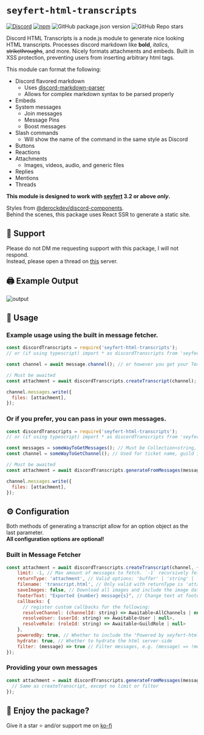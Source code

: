 # `seyfert-html-transcripts`

[![Discord](https://img.shields.io/discord/555474311637499955?label=discord)](https://discord.gg/4JmKY8wgB6)
[![npm](https://img.shields.io/npm/dw/seyfert-html-transcripts)](http://npmjs.org/package/seyfert-html-transcripts)
![GitHub package.json version](https://img.shields.io/github/package-json/v/Ganyu-Studios/seyfert-html-transcripts)
![GitHub Repo stars](https://img.shields.io/github/stars/Ganyu-Studios/seyfert-html-transcripts?style=social)

Discord HTML Transcripts is a node.js module to generate nice looking HTML transcripts. Processes discord markdown like **bold**, _italics_, ~~strikethroughs~~, and more. Nicely formats attachments and embeds. Built in XSS protection, preventing users from inserting arbitrary html tags.

This module can format the following:

- Discord flavored markdown
  - Uses [discord-markdown-parser](https://github.com/ItzDerock/discord-markdown-parser)
  - Allows for complex markdown syntax to be parsed properly
- Embeds
- System messages
  - Join messages
  - Message Pins
  - Boost messages
- Slash commands
  - Will show the name of the command in the same style as Discord
- Buttons
- Reactions
- Attachments
  - Images, videos, audio, and generic files
- Replies
- Mentions
- Threads

**This module is designed to work with [seyfert](https://seyfert.dev) 3.2 or above _only_.**

Styles from [@derockdev/discord-components](https://github.com/ItzDerock/discord-components).  
Behind the scenes, this package uses React SSR to generate a static site.

## 👋 Support

Please do not DM me requesting support with this package, I will not respond.  
Instead, please open a thread on [this](https://discord.gg/4JmKY8wgB6) server.

## 🖨️ Example Output

![output](https://derock.media/r/6G6FIl.gif)

## 📝 Usage

### Example usage using the built in message fetcher.

```js
const discordTranscripts = require('seyfert-html-transcripts');
// or (if using typescript) import * as discordTranscripts from 'seyfert-html-transcripts';

const channel = await message.channel(); // or however you get your TextChannel

// Must be awaited
const attachment = await discordTranscripts.createTranscript(channel);

channel.messages.write({
  files: [attachment],
});
```

### Or if you prefer, you can pass in your own messages.

```js
const discordTranscripts = require('seyfert-html-transcripts');
// or (if using typescript) import * as discordTranscripts from 'seyfert-html-transcripts';

const messages = someWayToGetMessages(); // Must be Collection<string, Message> or Message[]
const channel = someWayToGetChannel(); // Used for ticket name, guild icon, and guild name

// Must be awaited
const attachment = await discordTranscripts.generateFromMessages(messages, channel);

channel.messages.write({
  files: [attachment],
});
```

## ⚙️ Configuration

Both methods of generating a transcript allow for an option object as the last parameter.  
**All configuration options are optional!**

### Built in Message Fetcher

```js
const attachment = await discordTranscripts.createTranscript(channel, {
    limit: -1, // Max amount of messages to fetch. `-1` recursively fetches.
    returnType: 'attachment', // Valid options: 'buffer' | 'string' | 'attachment' Default: 'attachment' OR use the enum ExportReturnType
    filename: 'transcript.html', // Only valid with returnType is 'attachment'. Name of attachment.
    saveImages: false, // Download all images and include the image data in the HTML (allows viewing the image even after it has been deleted) (! WILL INCREASE FILE SIZE !)
    footerText: "Exported {number} message{s}", // Change text at footer, don't forget to put {number} to show how much messages got exported, and {s} for plural
    callbacks: {
      // register custom callbacks for the following:
      resolveChannel: (channelId: string) => Awaitable<AllChannels | null>,
      resolveUser: (userId: string) => Awaitable<User | null>,
      resolveRole: (roleId: string) => Awaitable<GuildRole | null>
    },
    poweredBy: true, // Whether to include the "Powered by seyfert-html-transcripts" footer
    hydrate: true, // Whether to hydrate the html server-side
    filter: (message) => true // Filter messages, e.g. (message) => !message.author.bot
});
```

### Providing your own messages

```js
const attachment = await discordTranscripts.generateFromMessages(messages, channel, {
  // Same as createTranscript, except no limit or filter
});
```

## 🤝 Enjoy the package?

Give it a star ⭐ and/or support me on [ko-fi](https://ko-fi.com/justevil)
